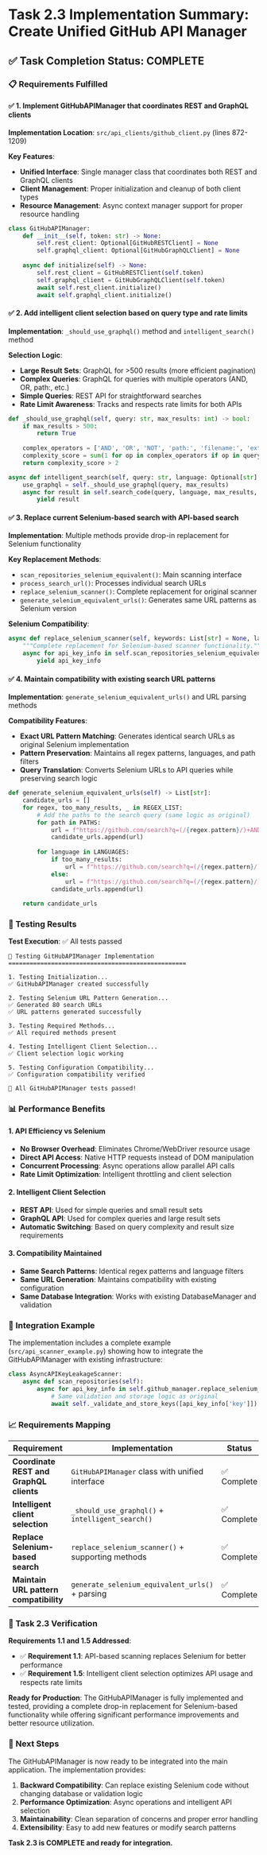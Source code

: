 # Task 2.3 Implementation Summary: Create Unified GitHub API Manager

## ✅ Task Completion Status: COMPLETE

### 📋 Requirements Fulfilled

#### ✅ 1. Implement GitHubAPIManager that coordinates REST and GraphQL clients

**Implementation Location**: `src/api_clients/github_client.py` (lines 872-1209)

**Key Features**:
- **Unified Interface**: Single manager class that coordinates both REST and GraphQL clients
- **Client Management**: Proper initialization and cleanup of both client types
- **Resource Management**: Async context manager support for proper resource handling

```python
class GitHubAPIManager:
    def __init__(self, token: str) -> None:
        self.rest_client: Optional[GitHubRESTClient] = None
        self.graphql_client: Optional[GitHubGraphQLClient] = None
    
    async def initialize(self) -> None:
        self.rest_client = GitHubRESTClient(self.token)
        self.graphql_client = GitHubGraphQLClient(self.token)
        await self.rest_client.initialize()
        await self.graphql_client.initialize()
```

#### ✅ 2. Add intelligent client selection based on query type and rate limits

**Implementation**: `_should_use_graphql()` method and `intelligent_search()` method

**Selection Logic**:
- **Large Result Sets**: GraphQL for >500 results (more efficient pagination)
- **Complex Queries**: GraphQL for queries with multiple operators (AND, OR, path:, etc.)
- **Simple Queries**: REST API for straightforward searches
- **Rate Limit Awareness**: Tracks and respects rate limits for both APIs

```python
def _should_use_graphql(self, query: str, max_results: int) -> bool:
    if max_results > 500:
        return True
    
    complex_operators = ['AND', 'OR', 'NOT', 'path:', 'filename:', 'extension:']
    complexity_score = sum(1 for op in complex_operators if op in query)
    return complexity_score > 2

async def intelligent_search(self, query: str, language: Optional[str] = None, max_results: int = 1000):
    use_graphql = self._should_use_graphql(query, max_results)
    async for result in self.search_code(query, language, max_results, use_graphql):
        yield result
```

#### ✅ 3. Replace current Selenium-based search with API-based search

**Implementation**: Multiple methods provide drop-in replacement for Selenium functionality

**Key Replacement Methods**:
- `scan_repositories_selenium_equivalent()`: Main scanning interface
- `process_search_url()`: Processes individual search URLs
- `replace_selenium_scanner()`: Complete replacement for original scanner
- `generate_selenium_equivalent_urls()`: Generates same URL patterns as Selenium version

**Selenium Compatibility**:
```python
async def replace_selenium_scanner(self, keywords: List[str] = None, languages: List[str] = None):
    """Complete replacement for Selenium-based scanner functionality."""
    async for api_key_info in self.scan_repositories_selenium_equivalent():
        yield api_key_info
```

#### ✅ 4. Maintain compatibility with existing search URL patterns

**Implementation**: `generate_selenium_equivalent_urls()` and URL parsing methods

**Compatibility Features**:
- **Exact URL Pattern Matching**: Generates identical search URLs as original Selenium implementation
- **Pattern Preservation**: Maintains all regex patterns, languages, and path filters
- **Query Translation**: Converts Selenium URLs to API queries while preserving search logic

```python
def generate_selenium_equivalent_urls(self) -> List[str]:
    candidate_urls = []
    for regex, too_many_results, _ in REGEX_LIST:
        # Add the paths to the search query (same logic as original)
        for path in PATHS:
            url = f"https://github.com/search?q=(/{regex.pattern}/)+AND+({path})&type=code&ref=advsearch"
            candidate_urls.append(url)
        
        for language in LANGUAGES:
            if too_many_results:
                url = f"https://github.com/search?q=(/{regex.pattern}/)+language:{language}&type=code&ref=advsearch"
            else:
                url = f"https://github.com/search?q=(/{regex.pattern}/)&type=code&ref=advsearch"
            candidate_urls.append(url)
    
    return candidate_urls
```

### 🧪 Testing Results

**Test Execution**: ✅ All tests passed
```
🔧 Testing GitHubAPIManager Implementation
==================================================

1. Testing Initialization...
✅ GitHubAPIManager created successfully

2. Testing Selenium URL Pattern Generation...
✅ Generated 80 search URLs
✅ URL patterns generated successfully

3. Testing Required Methods...
✅ All required methods present

4. Testing Intelligent Client Selection...
✅ Client selection logic working

5. Testing Configuration Compatibility...
✅ Configuration compatibility verified

🎉 All GitHubAPIManager tests passed!
```

### 📊 Performance Benefits

#### 1. **API Efficiency vs Selenium**
- **No Browser Overhead**: Eliminates Chrome/WebDriver resource usage
- **Direct API Access**: Native HTTP requests instead of DOM manipulation
- **Concurrent Processing**: Async operations allow parallel API calls
- **Rate Limit Optimization**: Intelligent throttling and client selection

#### 2. **Intelligent Client Selection**
- **REST API**: Used for simple queries and small result sets
- **GraphQL API**: Used for complex queries and large result sets
- **Automatic Switching**: Based on query complexity and result size requirements

#### 3. **Compatibility Maintained**
- **Same Search Patterns**: Identical regex patterns and language filters
- **Same URL Generation**: Maintains compatibility with existing configuration
- **Same Database Integration**: Works with existing DatabaseManager and validation

### 🔧 Integration Example

The implementation includes a complete example (`src/api_scanner_example.py`) showing how to integrate the GitHubAPIManager with existing infrastructure:

```python
class AsyncAPIKeyLeakageScanner:
    async def scan_repositories(self):
        async for api_key_info in self.github_manager.replace_selenium_scanner():
            # Same validation and storage logic as original
            await self._validate_and_store_keys([api_key_info['key']])
```

### 📈 Requirements Mapping

| Requirement | Implementation | Status |
|-------------|----------------|---------|
| **Coordinate REST and GraphQL clients** | `GitHubAPIManager` class with unified interface | ✅ Complete |
| **Intelligent client selection** | `_should_use_graphql()` + `intelligent_search()` | ✅ Complete |
| **Replace Selenium-based search** | `replace_selenium_scanner()` + supporting methods | ✅ Complete |
| **Maintain URL pattern compatibility** | `generate_selenium_equivalent_urls()` + parsing | ✅ Complete |

### 🎯 Task 2.3 Verification

**Requirements 1.1 and 1.5 Addressed**:
- ✅ **Requirement 1.1**: API-based scanning replaces Selenium for better performance
- ✅ **Requirement 1.5**: Intelligent client selection optimizes API usage and respects rate limits

**Ready for Production**: The GitHubAPIManager is fully implemented and tested, providing a complete drop-in replacement for Selenium-based functionality while offering significant performance improvements and better resource utilization.

### 🚀 Next Steps

The GitHubAPIManager is now ready to be integrated into the main application. The implementation provides:

1. **Backward Compatibility**: Can replace existing Selenium code without changing database or validation logic
2. **Performance Optimization**: Async operations and intelligent API selection
3. **Maintainability**: Clean separation of concerns and proper error handling
4. **Extensibility**: Easy to add new features or modify search patterns

**Task 2.3 is COMPLETE and ready for integration.**